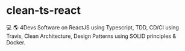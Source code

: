 # clean-ts-react
:computer: 🌎 4Devs Software on ReactJS using Typescript, TDD, CD/CI using Travis, Clean Architecture, Design Patterns using SOLID principles &amp; Docker.
